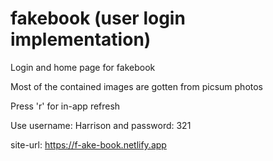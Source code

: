 # fakebook (user login implementation)

Login and home page for fakebook

Most of the contained images are gotten from picsum photos

Press 'r' for in-app refresh

Use username: Harrison and 
password: 321

site-url: https://f-ake-book.netlify.app
